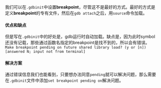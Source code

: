 我们可以在`.gdbinit`中设置**breakpoint**，尽管这不是最好的方式。最好的方式是定义**breakpoint**的专有文件，然后在`gdb attach`之后，用`source`命令加载。

####  优点和缺点
但是写在`.gdbinit`中的好处是，gdb运行时自动加载。缺点是，因为此时symbol还没有记载，那些通过函数名指定的breakpoint是找不到的，所以会有错误。
`Make breakpoint pending on future shared library load? (y or [n]) [answered N; input not from terminal]`

#### 解决方案
通过错误信息我们也能看到，只要想办法同意`pending`就可以解决问题，那么需要在`.gdbinit`文件中添加`set breakpoint pending on`解决问题。
